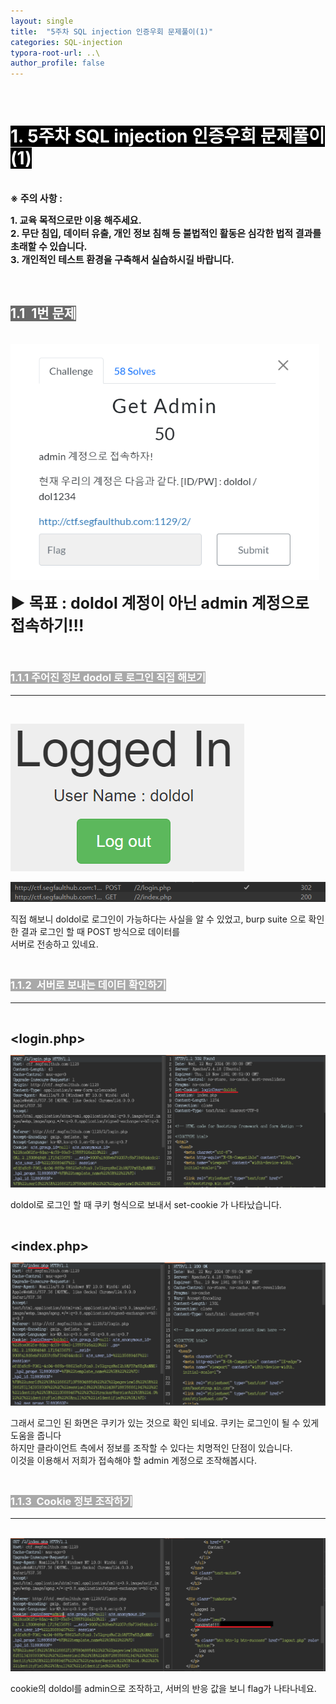 ```yaml
---
layout: single
title:  "5주차 SQL injection 인증우회 문제풀이(1)"
categories: SQL-injection
typora-root-url: ..\
author_profile: false
---
```


<br>

# <span style="background:#000000; color:#ffffff">1. 5주차 SQL injection 인증우회 문제풀이(1)</span>

<br><span style='font-weight:bold; font-size:15px'> ※ 주의 사항 :</span>   

<span style='font-weight:bold; font-size:15px'>1. 교육 목적으로만 이용 해주세요.</span><br>
<span style='font-weight:bold; font-size:15px'>2. 무단 침입, 데이터 유출, 개인 정보 침해 등 불법적인 활동은 심각한 법적 결과를 초래할 수 있습니다.</span><br>
<span style='font-weight:bold; font-size:15px'>3.  개인적인 테스트 환경을 구축해서 실습하시길 바랍니다. </span>

<br>

## <span style="background:#696969; color:#ffffff">1.1  1번 문제</span>

<br>

<img src="/images/2024-05-29-SQLinjection5/1.PNG" alt="1" style="zoom:80%;" />

<br>

<span style='font-weight:bold; font-size:25px'>▶ 목표 : doldol 계정이 아닌 admin 계정으로 접속하기!!! </span>

<br>

### <span style="background:#A9A9A9; color:#ffffff">1.1.1 주어진 정보 dodol 로 로그인 직접 해보기</span>

***

<br>

![2](/images/2024-05-29-SQLinjection5/2.PNG)

<img src="/images/2024-05-29-SQLinjection5/3.PNG" alt="3" style="zoom:67%;" />

직접 해보니 doldol로 로그인이 가능하다는 사실을 알 수 있었고, burp suite 으로 확인한 결과 로그인 할 때 POST 방식으로 데이터를   
서버로 전송하고 있네요.

### <br><span style="background:#A9A9A9; color:#ffffff">1.1.2  서버로 보내는 데이터 확인하기</span>

***

<br>

<span style='font-weight:bold; font-size:20px'><login.php></span>

<img src="/images/2024-05-29-SQLinjection5/4-1716914699805-15.PNG" alt="4" style="zoom: 60%;" />

doldol로 로그인 할 때 쿠키 형식으로 보내서 set-cookie 가 나타났습니다.

<br>

<span style='font-weight:bold; font-size:20px'><index.php></span>

<img src="/images/2024-05-29-SQLinjection5/5-1716914786884-17.PNG" alt="5" style="zoom: 60%;" />

그래서 로그인 된 화면은 쿠키가 있는 것으로 확인 되네요. 쿠키는 로그인이 될 수 있게 도움을 줍니다  
하지만 클라이언트 측에서 정보를 조작할 수 있다는 치명적인 단점이 있습니다.   
이것을 이용해서 저희가 접속해야 할 admin 계정으로 조작해봅시다.

### <br><span style="background:#A9A9A9; color:#ffffff">1.1.3  Cookie 정보 조작하기</span>

***

<br>



<img src="/images/2024-05-29-SQLinjection5/6-1716914942595-19.PNG" alt="6" style="zoom:60%;" />

cookie의 doldol를 admin으로 조작하고, 서버의 반응 값을 보니 flag가 나타나네요.